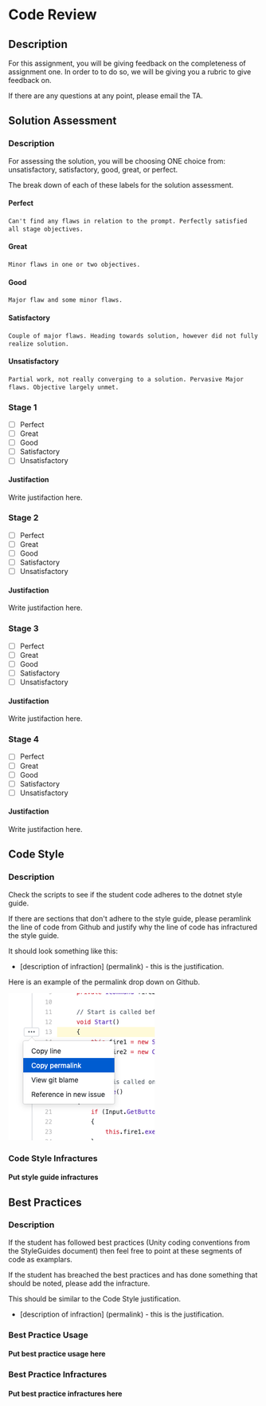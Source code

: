 # Code Review #
## Description ##

For this assignment, you will be giving feedback on the completeness of assignment one. In order to to do so, we will be giving you a rubric to give feedback on.

If there are any questions at any point, please email the TA.   

## Solution Assessment ##

### Description ###

For assessing the solution, you will be choosing ONE choice from: unsatisfactory, satisfactory, good, great, or perfect.

The break down of each of these labels for the solution assessment.

#### Perfect #### 
    Can't find any flaws in relation to the prompt. Perfectly satisfied all stage objectives.

#### Great ####
    Minor flaws in one or two objectives. 

#### Good #####
    Major flaw and some minor flaws.

#### Satisfactory ####
    Couple of major flaws. Heading towards solution, however did not fully realize solution.

#### Unsatisfactory ####
    Partial work, not really converging to a solution. Pervasive Major flaws. Objective largely unmet.


### Stage 1 ###

- [ ] Perfect
- [ ] Great
- [ ] Good
- [ ] Satisfactory
- [ ] Unsatisfactory

#### Justifaction ##### 
Write justifaction here.

### Stage 2 ###

- [ ] Perfect
- [ ] Great
- [ ] Good
- [ ] Satisfactory
- [ ] Unsatisfactory

#### Justifaction ##### 
Write justifaction here.

### Stage 3 ###

- [ ] Perfect
- [ ] Great
- [ ] Good
- [ ] Satisfactory
- [ ] Unsatisfactory

#### Justifaction ##### 
Write justifaction here.

### Stage 4 ###

- [ ] Perfect
- [ ] Great
- [ ] Good
- [ ] Satisfactory
- [ ] Unsatisfactory

#### Justifaction ##### 
Write justifaction here.

## Code Style ##

### Description ###
Check the scripts to see if the student code adheres to the dotnet style guide.

If there are sections that don't adhere to the style guide, please peramlink the line of code from Github and justify why the line of code has infractured the style guide.

It should look something like this:

* [description of infraction] (permalink) - this is the justification.

Here is an example of the permalink drop down on Github.

![Permalink option](./images/permalink_example.png)

### Code Style Infractures ###

#### Put style guide infractures ####

## Best Practices ##

### Description ###

If the student has followed best practices (Unity coding conventions from the StyleGuides document) then feel free to point at these segments of code as examplars. 

If the student has breached the best practices and has done something that should be noted, please add the infracture.

This should be similar to the Code Style justification.

* [description of infraction] (permalink) - this is the justification.

### Best Practice Usage ###

#### Put best practice usage here ####

### Best Practice Infractures ###

#### Put best practice infractures here ####

